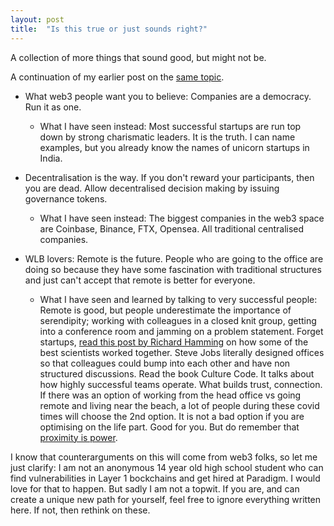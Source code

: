 ```yaml
---
layout: post
title:  "Is this true or just sounds right?"
---
```


A collection of more things that sound good, but might not be.

A continuation of my earlier post on the [same topic](https://manassaloi.com/2022/01/11/what-true-what-i-want.html).

- What web3 people want you to believe: Companies are a democracy. Run it as one.
  - What I have seen instead: Most successful startups are run top down by strong charismatic leaders. It is the truth. I can name examples, but you already know the names of unicorn startups in India.

- Decentralisation is the way. If you don't reward your participants, then you are dead. Allow decentralised decision making by issuing governance tokens.
  - What I have seen instead: The biggest companies in the web3 space are Coinbase, Binance, FTX, Opensea. All traditional centralised companies.

- WLB lovers: Remote is the future. People who are going to the office are doing so because they have some fascination with traditional structures and just can't accept that remote is better for everyone.
  - What I have seen and learned by talking to very successful people: Remote is good, but people underestimate the importance of serendipity; working with colleagues in a closed knit group, getting into a conference room and jamming on a problem statement. Forget startups, [read this post by Richard Hamming](https://www.cs.virginia.edu/~robins/YouAndYourResearch.html) on how some of the best scientists worked together. Steve Jobs literally designed offices so that colleagues could bump into each other and have non structured discussions. Read the book Culture Code. It talks about how highly successful teams operate. What builds trust, connection. If there was an option of working from the head office vs going remote and living near the beach, a lot of people during these covid times will choose the 2nd option. It is not a bad option if you are optimising on the life part. Good for you. But do remember that [proximity is power](https://blog.producthunt.com/tony-robbins-the-best-advice-i-ve-ever-been-given-32e57b4b6902).

I know that counterarguments on this will come from web3 folks, so let me just clarify: I am not an anonymous 14 year old high school student who can find vulnerabilities in Layer 1 bockchains and get hired at Paradigm. I would love for that to happen. But sadly I am not a topwit. If you are, and can create a unique new path for yourself, feel free to ignore everything written here. If not, then rethink on these.
